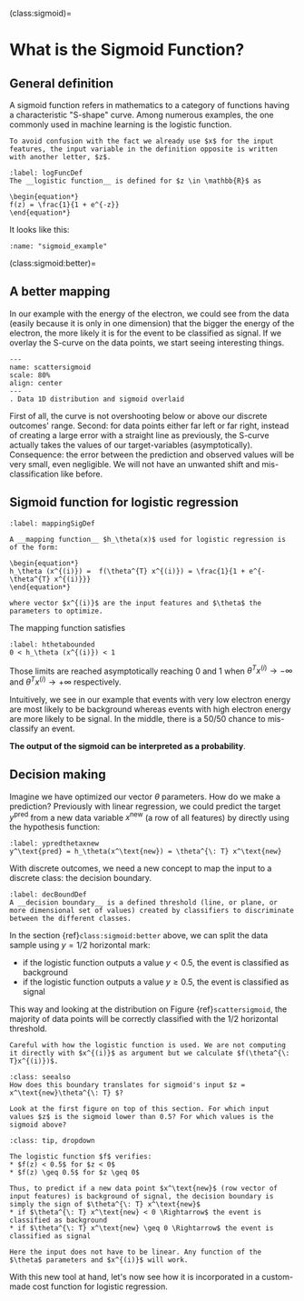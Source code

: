 (class:sigmoid)=
# What is the Sigmoid Function?

## General definition

A sigmoid function refers in mathematics to a category of functions having a characteristic "S-shape" curve. Among numerous examples, the one commonly used in machine learning is the logistic function.

````{margin}
To avoid confusion with the fact we already use $x$ for the input features, the input variable in the definition opposite is written with another letter, $z$.
````

````{prf:definition}
:label: logFuncDef
The __logistic function__ is defined for $z \in \mathbb{R}$ as 

\begin{equation*}
f(z) = \frac{1}{1 + e^{-z}}
\end{equation*}
````

It looks like this:

```{glue:figure} sigmoid_example
:name: "sigmoid_example"
```

(class:sigmoid:better)=
## A better mapping

In our example with the energy of the electron, we could see from the data (easily because it is only in one dimension) that the bigger the energy of the electron, the more likely it is for the event to be classified as signal. If we overlay the S-curve on the data points, we start seeing interesting things.

```{figure} ../images/lec03_2_scatter1D_sigmoid.png
---
name: scattersigmoid
scale: 80%
align: center
---
. Data 1D distribution and sigmoid overlaid
```  
First of all, the curve is not overshooting below or above our discrete outcomes' range. Second: for data points either far left or far right, instead of creating a large error with a straight line as previously, the S-curve actually takes the values of our target-variables (asymptotically). Consequence: the error between the prediction and observed values will be very small, even negligible. We will not have an unwanted shift and mis-classification like before. 


## Sigmoid function for logistic regression

````{prf:definition}
:label: mappingSigDef

A __mapping function__ $h_\theta(x)$ used for logistic regression is of the form:

\begin{equation*}
h_\theta (x^{(i)}) =  f(\theta^{T} x^{(i)}) = \frac{1}{1 + e^{- \theta^{T} x^{(i)}}}
\end{equation*}

where vector $x^{(i)}$ are the input features and $\theta$ the parameters to optimize.  
````

The mapping function satisfies
```{math}
:label: hthetabounded
0 < h_\theta (x^{(i)}) < 1
```
Those limits are reached asymptotically reaching 0 and 1 when $\theta^{T} x^{(i)} \rightarrow -\infty$ and $\theta^{T} x^{(i)} \rightarrow +\infty$ respectively.

Intuitively, we see in our example that events with very low electron energy are most likely to be background whereas events with high electron energy are more likely to be signal. In the middle, there is a 50/50 chance to mis-classify an event.

__The output of the sigmoid can be interpreted as a probability__. 


## Decision making

Imagine we have optimized our vector $\theta$ parameters. How do we make a prediction?
Previously with linear regression, we could predict the target $y^\text{pred}$ from a new data variable $x^\text{new}$ (a row of all features) by directly using the hypothesis function:
```{math}
:label: ypredthetaxnew
y^\text{pred} = h_\theta(x^\text{new}) = \theta^{\: T} x^\text{new}
```

With discrete outcomes, we need a new concept to map the input to a discrete class: the decision boundary. 
````{prf:definition}
:label: decBoundDef
A __decision boundary__ is a defined threshold (line, or plane, or more dimensional set of values) created by classifiers to discriminate between the different classes.
````

In the section {ref}`class:sigmoid:better` above, we can split the data sample using $y = 1/2$ horizontal mark:  
* if the logistic function outputs a value $y < 0.5$, the event is classified as background 
* if the logistic function outputs a value $y \geq 0.5$, the event is classified as signal

This way and looking at the distribution on Figure {ref}`scattersigmoid`, the majority of data points will be correctly classified with the $1/2$ horizontal threshold.

```{warning}
Careful with how the logistic function is used. We are not computing it directly with $x^{(i)}$ as argument but we calculate $f(\theta^{\: T}x^{(i)})$.
```

```{admonition} Question
:class: seealso
How does this boundary translates for sigmoid's input $z = x^\text{new}\theta^{\: T} $?  

Look at the first figure on top of this section. For which input values $z$ is the sigmoid lower than 0.5? For which values is the sigmoid above?  
```

````{admonition} Answer
:class: tip, dropdown 

The logistic function $f$ verifies:
* $f(z) < 0.5$ for $z < 0$
* $f(z) \geq 0.5$ for $z \geq 0$

Thus, to predict if a new data point $x^\text{new}$ (row vector of input features) is background of signal, the decision boundary is simply the sign of $\theta^{\: T} x^\text{new}$
* if $\theta^{\: T} x^\text{new} < 0 \Rightarrow$ the event is classified as background
* if $\theta^{\: T} x^\text{new} \geq 0 \Rightarrow$ the event is classified as signal

````

```{note}
Here the input does not have to be linear. Any function of the $\theta$ parameters and $x^{(i)}$ will work.
```



With this new tool at hand, let's now see how it is incorporated in a custom-made cost function for logistic regression.









